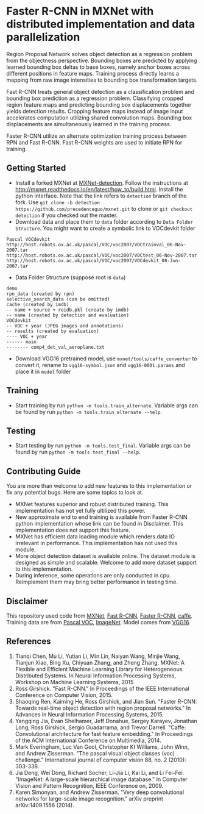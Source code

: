 # Faster R-CNN in MXNet with distributed implementation and data parallelization

Region Proposal Network solves object detection as a regression problem 
from the objectness perspective. Bounding boxes are predicted by applying 
learned bounding box deltas to base boxes, namely anchor boxes across 
different positions in feature maps. Training process directly learns a 
mapping from raw image intensities to bounding box transformation targets.

Fast R-CNN treats general object detection as a classification problem and
bounding box prediction as a regression problem. Classifying cropped region
feature maps and predicting bounding box displacements together yields
detection results. Cropping feature maps instead of image input accelerates
computation utilizing shared convolution maps. Bounding box displacements
are simultaneously learned in the training process.

Faster R-CNN utilize an alternate optimization training process between RPN 
and Fast R-CNN. Fast R-CNN weights are used to initiate RPN for training.

## Getting Started

* Install a forked MXNet at [MXNet-detection](https://github.com/precedenceguo/mxnet/tree/detection).
Follow the instructions at http://mxnet.readthedocs.io/en/latest/how_to/build.html. Install the python interface.
Note that the link refers to `detection` branch of the fork. Use `git clone -b detection https://github.com/precedenceguo/mxnet.git`
to clone or `git checkout detection` if you checked out the master.
* Download data and place them to `data` folder according to `Data Folder Structure`.
  You might want to create a symbolic link to VOCdevkit folder
```
Pascal VOCdevkit
http://host.robots.ox.ac.uk/pascal/VOC/voc2007/VOCtrainval_06-Nov-2007.tar
http://host.robots.ox.ac.uk/pascal/VOC/voc2007/VOCtest_06-Nov-2007.tar
http://host.robots.ox.ac.uk/pascal/VOC/voc2007/VOCdevkit_08-Jun-2007.tar
```
* Data Folder Structure (suppose root is `data`)
```
demo
rpn_data (created by rpn)
selective_search_data (can be omitted)
cache (created by imdb)
-- name + source + roidb.pkl (create by imdb)
-- name (created by detection and evaluation)
VOCdevkit
-- VOC + year (JPEG images and annotations)
-- results (created by evaluation)
---- VOC + year
------ main
-------- comp4_det_val_aeroplane.txt
```
* Download VGG16 pretrained model, use `mxnet/tools/caffe_converter` to convert it,
  rename to `vgg16-symbol.json` and `vgg16-0001.params` and place it in `model` folder

## Training
* Start training by run `python -m tools.train_alternate`. Variable args can be found by run
`python -m tools.train_alternate --help`.

## Testing
* Start testing by run `python -m tools.test_final`. Variable args can be found by run
`python -m tools.test_final --help`.

## Contributing Guide
You are more than welcome to add new features to this implementation or fix any potential bugs. 
Here are some topics to look at.
* MXNet features superior and robust distributed training. This implementation 
has not yet fully ultilized this power.
* New approximate end to end training is available from Faster R-CNN python 
implementation whose link can be found in Disclaimer. This implementation 
does not support this feature.
* MXNet has efficient data loading module which renders data IO irrelevant 
in performance. This implementation has not used this module.
* More object detection dataset is available online. The dataset module is designed 
as simple and scalable. Welcome to add more dataset support to this implementation.
* During inference, some operations are only conducted in cpu. Reimplement them may bring 
better performance in testing time.

## Disclaimer
This repository used code from [MXNet](https://github.com/dmlc/mxnet),
[Fast R-CNN](https://github.com/rbgirshick/fast-rcnn),
[Faster R-CNN](https://github.com/rbgirshick/py-faster-rcnn),
[caffe](https://github.com/BVLC/caffe). Training data are from
[Pascal VOC](http://host.robots.ox.ac.uk/pascal/VOC/),
[ImageNet](http://image-net.org/). Model comes from
[VGG16](http://www.robots.ox.ac.uk/~vgg/research/very_deep/).

## References
1. Tianqi Chen, Mu Li, Yutian Li, Min Lin, Naiyan Wang, Minjie Wang, Tianjun Xiao, Bing Xu, Chiyuan Zhang, and Zheng Zhang. MXNet: A Flexible and Efficient Machine Learning Library for Heterogeneous Distributed Systems. In Neural Information Processing Systems, Workshop on Machine Learning Systems, 2015
2. Ross Girshick. "Fast R-CNN." In Proceedings of the IEEE International Conference on Computer Vision, 2015.
3. Shaoqing Ren, Kaiming He, Ross Girshick, and Jian Sun. "Faster R-CNN: Towards real-time object detection with region proposal networks." In Advances in Neural Information Processing Systems, 2015.
4. Yangqing Jia, Evan Shelhamer, Jeff Donahue, Sergey Karayev, Jonathan Long, Ross Girshick, Sergio Guadarrama, and Trevor Darrell. "Caffe: Convolutional architecture for fast feature embedding." In Proceedings of the ACM International Conference on Multimedia, 2014.
5. Mark Everingham, Luc Van Gool, Christopher KI Williams, John Winn, and Andrew Zisserman. "The pascal visual object classes (voc) challenge." International journal of computer vision 88, no. 2 (2010): 303-338.
6. Jia Deng, Wei Dong, Richard Socher, Li-Jia Li, Kai Li, and Li Fei-Fei. "ImageNet: A large-scale hierarchical image database." In Computer Vision and Pattern Recognition, IEEE Conference on, 2009.
7. Karen Simonyan, and Andrew Zisserman. "Very deep convolutional networks for large-scale image recognition." arXiv preprint arXiv:1409.1556 (2014).
